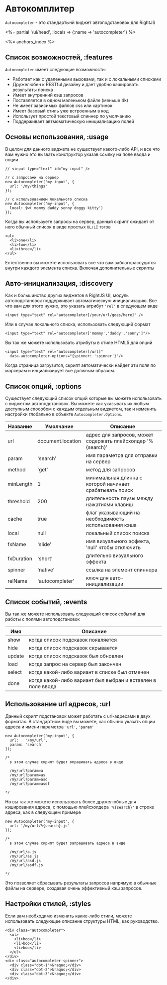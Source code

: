 #  Автокомплитер

`Autocompleter` - это стандартынй виджет автоподстановок для RightJS

<%= partial '/ui/head', :locals => {:name => 'autocompleter'} %>

<%= anchors_index %>


## Список возможностей, :features

`Autocompleter` имеет следующие возможности:

* Работает как с удаленными вызовами, так и с локальными списками
* Дружелюбен к RESTful дизайну и дает удобно кэшировать результаты поиска
* Имеет внутренний кэш запросов
* Поставляется в одном маленьком файле (меньше 4k)
* Не имеет зависимых файлов css или картинок
* Имеет базовый стиль уже встроенным в код
* Использует простой текстовый спиннер по умолчанию
* Поддерживает автмоматическую инициализацию полей


## Основы использования, :usage

В целом для данного виджета не существует какого-либо API, и все что вам
нужно это вызвать конструктор указав ссылку на поле ввода и опции

    // <input type="text" id="my-input" />

    // с запросами на сервер
    new Autocompleter('my-input', {
      url: '/my/things'
    });

    // с использованием локального списка
    new Autocompleter('my-input', {
      local: $w('mommy daddy sonny doggy kitty')
    });
    
Когда вы используете запросы на сервер, данный скрипт ожидает от него 
обычный список в виде простых `UL/LI` тэгов

    <ul>
      <li>one</li>
      <li>two</li>
      <li>three</li>
    </ul>

Естественно вы можете использовать все что вам заблагорассудится внутри
каждого элемента списка. Включая дополнительные скрипты
    

## Авто-инициализация, :discovery

Как и большинство других виджетов в RightJS UI, модуль автоподстановок
поддерживает автоматическую инициализацию. Все что вам для этого нужно,
это указать атрибут `'rel'` в следующем виде

    <input type="text" rel="autocompleter[/your/url/goes/here]" />

Или в случае локального списка, использовать следующий формат

    <input type="text" rel="autocompleter['mommy','daddy','sonny']"/>

Вы так же можете использовать атрибуты в стиле HTML5 для опций

    <input type="text" rel="autocompleter[/url]"
      data-autocompleter-options="{spinner: 'spinner'}"/>

Когда страница загрузится, скрипт автоматически найдет эти поля по маркерам
и инциализирует все должным образом.


## Список опций, :options

Существует следующий список опций которые вы можете использовать с виджетом
автоподстановок. Вы можете как указывать их любым доступным способом с каждым
отдельным виджетом, так и изменить настройки глобально в объекте `Autocompleter.Options`.

Название   | Умолчание         | Описание
-----------|-------------------|--------------------------------------------------------
url        | document.location | адрес для запросов, может содержать плейсхолдер '%{search}'
param      | 'search'          | имя параметра для отправки на сервер
method     | 'get'             | метод для запросов
minLength  | 1                 | минимальная длинна с которой начинает срабатывать поиск
threshold  | 200               | длительность паузы между нажатиями клавиш
cache      | true              | флаг указывающий на необходимость использования кэша
local      | null              | локальный список поиска
fxName     | 'slide'           | имя визуального эффекта, 'null' чтобы отключить
fxDuration | 'short'           | длительно визуального эффекта
spinner    | 'native'          | ссылка на элемент спиннера
relName    | 'autocompleter'   | ключ для авто-инициализации


## Список событий, :events

Вы так же можете использовать следующий список событий для работы с полями автоподстановок

Имя    | Описание
-------|----------------------------------------------------------
show   | когда список подсказок появляется
hide   | когда список подсказок скрывается
update | когда список подсказок был обновлен
load   | когда запрос на сервер был закончен
select | когда какой-либо вариант в списке был отмечен
done   | когда какой-либо вариант был выбран и вставлен в поле ввода


## Использование url адресов, :url

Данный скрипт подстановок может работать с url-адресами в двух форматах. В стандартном
виде вы можете, как обычно указать опции адреса и имени параметра `'url'`, `'param'`

    new Autocompleter('my-input', {
      url:   '/my/url',
      param: 'search'
    });

    /*
      в этом случае скрипт будет опрашивать адреса в виде
 
      /my/url?param=a
      /my/url?param=as
      /my/url?param=asd
      /my/url?param=asdf
  
    */

Но вы так же можете использовать более дружелюбные для кэширования адреса, с
помощью плейсхолдера `'%{search}'` в строке адреса, как в следующем примере

    new Autocompleter('my-input', {
      url: '/my/url/%{search}.js'
    });

    /*
      в этом случае скрипт будет запрашивать адреса в виде
  
      /my/url/a.js
      /my/url/as.js
      /my/url/asd.js
      /my/url/asdf.js
  
    */

Это позволяет сбрасывать результаты запросов напрямую в обычные файлы на сервере,
создавая очень эффективный кэш запросов.


## Настройки стилей, :styles

Если вам необходимо изменить какие-либо стили, можете использовать следующее
описание структуры HTML, как руководство.

    <div class="autocompleter">
      <ul>
        <li>boo</li>
        <li>boo</li>
        <li>boo</li>
      </ul>
    </div>
    <div class="autocompleter-spinner">
      <div class="dot-1">&raquo;</div>
      <div class="dot-2">&raquo;</div>
      <div class="dot-3">&raquo;</div>
    </div>





